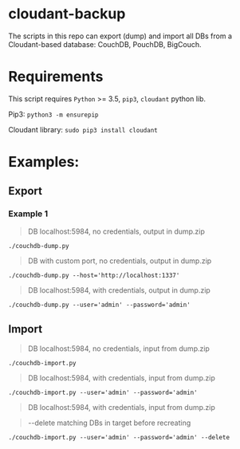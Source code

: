 # cloudant-backup

The scripts in this repo can export (dump) and import all DBs from a Cloudant-based database: CouchDB, PouchDB, BigCouch.

# Requirements
This script requires `Python` >= 3.5, `pip3`, `cloudant` python lib.

Pip3: `python3 -m ensurepip`

Cloudant library: `sudo pip3 install cloudant`



# Examples:

## Export
### Example 1
> DB localhost:5984, no credentials, output in dump.zip

`./couchdb-dump.py`

> DB with custom port, no credentials, output in dump.zip

`./couchdb-dump.py --host='http://localhost:1337'`

> DB localhost:5984, with credentials, output in dump.zip

`./couchdb-dump.py --user='admin' --password='admin'`
 
## Import

> DB localhost:5984, no credentials, input from dump.zip

`./couchdb-import.py`

> DB localhost:5984, with credentials, input from dump.zip

`./couchdb-import.py --user='admin' --password='admin'`

> DB localhost:5984, with credentials, input from dump.zip

> --delete matching DBs in target before recreating

`./couchdb-import.py --user='admin' --password='admin' --delete`

